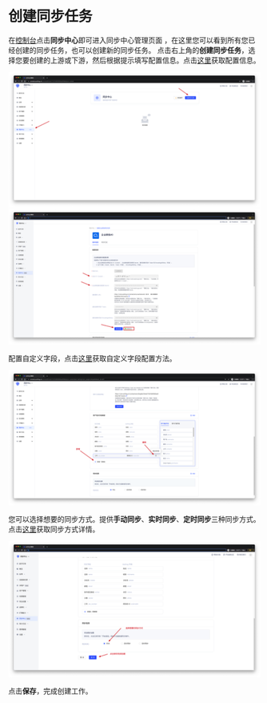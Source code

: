 # 创建同步任务

<LastUpdated/>

在[控制台](https://console.authing.cn/)点击**同步中心**即可进入同步中心管理页面 ，在这里您可以看到所有您已经创建的同步任务，也可以创建新的同步任务。
点击右上角的**创建同步任务**，选择您要创建的上游或下游，然后根据提示填写配置信息。点击[这里](./get-config)获取配置信息。

<img src="../images/createSyncTask.png" />

<br/>

<img src="../images/testConnection.png"/>

<br/>

配置自定义字段，点击[这里](./field-mapping.md)获取自定义字段配置方法。

<img src="../images/editFieldMapping.png"/>

<br/>

您可以选择想要的同步方式。提供**手动同步**、**实时同步**、**定时同步**三种同步方式。点击[这里](./sync-type.md)获取同步方式详情。

<img src="../images/selectSyncType.png"/>

<br/>

点击**保存**，完成创建工作。

